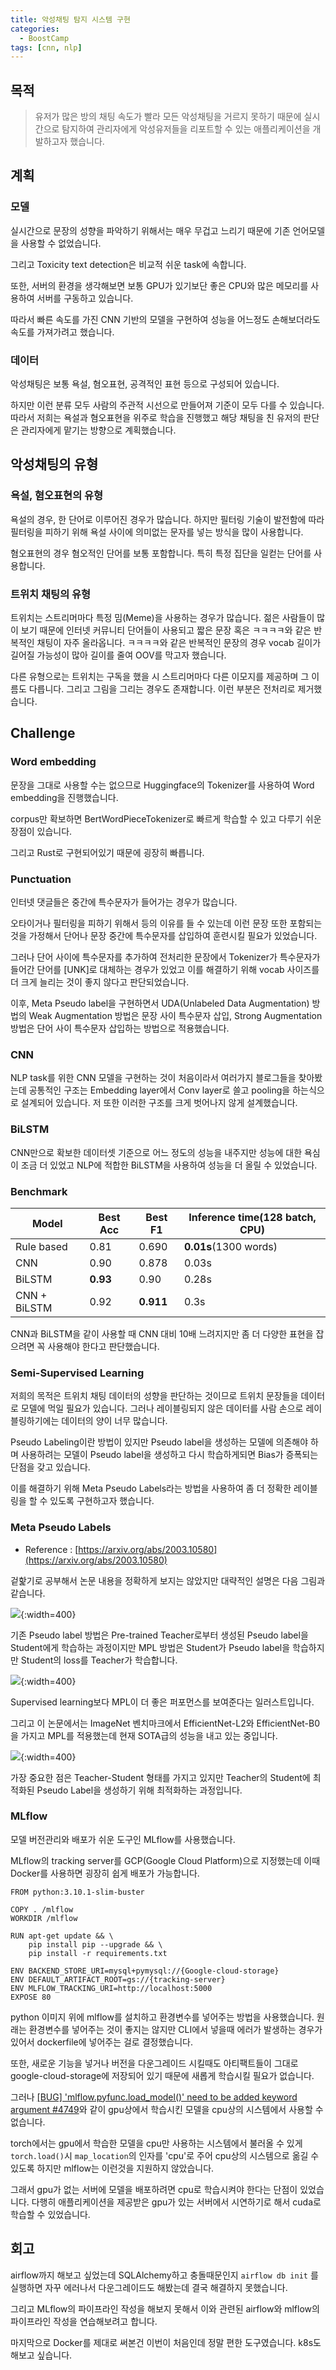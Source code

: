 ```yaml
---
title: 악성채팅 탐지 시스템 구현
categories:
  - BoostCamp
tags: [cnn, nlp]
---
```

## 목적

> 유저가 많은 방의 채팅 속도가 빨라 모든 악성채팅을 거르지 못하기 때문에 실시간으로 탐지하여 관리자에게 악성유저들을 리포트할 수 있는 애플리케이션을 개발하고자 했습니다.
> 

## 계획

### 모델

실시간으로 문장의 성향을 파악하기 위해서는 매우 무겁고 느리기 때문에 기존 언어모델을 사용할 수 없었습니다.

그리고 Toxicity text detection은 비교적 쉬운 task에 속합니다. 

또한, 서버의 환경을 생각해보면 보통 GPU가 있기보단 좋은 CPU와 많은 메모리를 사용하여 서버를 구동하고 있습니다.

따라서 빠른 속도를 가진 CNN 기반의 모델을 구현하여 성능을 어느정도 손해보더라도 속도를 가져가려고 했습니다.

### 데이터

악성채팅은 보통 욕설, 혐오표현, 공격적인 표현 등으로 구성되어 있습니다.

하지만 이런 분류 모두 사람의 주관적 시선으로 만들어져 기준이 모두 다를 수 있습니다. 따라서 저희는 욕설과 혐오표현을 위주로 학습을 진행했고 해당 채팅을 친 유저의 판단은 관리자에게 맡기는 방향으로 계획했습니다.

## 악성채팅의 유형

### 욕설, 혐오표현의 유형

욕설의 경우, 한 단어로 이루어진 경우가 많습니다.  하지만 필터링 기술이 발전함에 따라 필터링을 피하기 위해 욕설 사이에 의미없는 문자를 넣는 방식을 많이 사용합니다.

혐오표현의 경우 혐오적인 단어를 보통 포함합니다. 특히 특정 집단을 일컫는 단어를 사용합니다.

### 트위치 채팅의 유형

트위치는 스트리머마다 특정 밈(Meme)을 사용하는 경우가 많습니다. 젊은 사람들이 많이 보기 때문에 인터넷 커뮤니티 단어들이 사용되고 짧은 문장 혹은 ㅋㅋㅋㅋ와 같은 반복적인 채팅이 자주 올라옵니다. ㅋㅋㅋㅋ와 같은 반복적인 문장의 경우 vocab 길이가 길어질 가능성이 많아 길이를 줄여 OOV를 막고자 했습니다.

다른 유형으로는 트위치는 구독을 했을 시 스트리머마다 다른 이모지를 제공하며 그 이름도 다릅니다. 그리고 그림을 그리는 경우도 존재합니다. 이런 부분은 전처리로 제거했습니다.

## Challenge

### Word embedding

문장을 그대로 사용할 수는 없으므로 Huggingface의 Tokenizer를 사용하여 Word embedding을 진행했습니다.

corpus만 확보하면 BertWordPieceTokenizer로 빠르게 학습할 수 있고 다루기 쉬운 장점이 있습니다.

그리고 Rust로 구현되어있기 때문에 굉장히 빠릅니다.

### Punctuation

인터넷 댓글들은 중간에 특수문자가 들어가는 경우가 많습니다.

오타이거나 필터링을 피하기 위해서 등의 이유를 들 수 있는데 이런 문장 또한 포함되는 것을 가정해서 단어나 문장 중간에 특수문자를 삽입하여 훈련시킬 필요가 있었습니다.

그러나 단어 사이에 특수문자를 추가하여 전처리한 문장에서 Tokenizer가 특수문자가 들어간 단어를 [UNK]로 대체하는 경우가 있었고 이를 해결하기 위해 vocab 사이즈를 더 크게 늘리는 것이 좋지 않다고 판단되었습니다.

이후, Meta Pseudo label을 구현하면서 UDA(Unlabeled Data Augmentation) 방법의 Weak Augmentation 방법은 문장 사이 특수문자 삽입, Strong Augmentation 방법은 단어 사이 특수문자 삽입하는 방법으로 적용했습니다.

### CNN

NLP task를 위한 CNN 모델을 구현하는 것이 처음이라서 여러가지 블로그들을 찾아봤는데 공통적인 구조는 Embedding layer에서 Conv layer로 쓸고 pooling을 하는식으로 설계되어 있습니다. 저 또한 이러한 구조를 크게 벗어나지 않게 설계했습니다.

### BiLSTM

CNN만으로 확보한 데이터셋 기준으로 어느 정도의 성능을 내주지만 성능에 대한 욕심이 조금 더 있었고 NLP에 적합한 BiLSTM을 사용하여 성능을 더 올릴 수 있었습니다.

### Benchmark

|Model|Best Acc|Best F1|Inference time(128 batch, CPU)|
|-|-|-|-|
|Rule based|0.81|0.690|**0.01s**(1300 words)|
|CNN|0.90|0.878|0.03s|
|BiLSTM|**0.93**|0.90|0.28s|
|CNN + BiLSTM|0.92|**0.911**|0.3s|

CNN과 BiLSTM을 같이 사용할 때 CNN 대비 10배 느려지지만 좀 더 다양한 표현을 잡으려면 꼭 사용해야 한다고 판단했습니다.  

### Semi-Supervised Learning

저희의 목적은 트위치 채팅 데이터의 성향을 판단하는 것이므로 트위치 문장들을 데이터로 모델에 먹일 필요가 있습니다. 그러나 레이블링되지 않은 데이터를 사람 손으로 레이블링하기에는 데이터의 양이 너무 많습니다.

Pseudo Labeling이란 방법이 있지만 Pseudo label을 생성하는 모델에 의존해야 하며 사용하려는 모델이 Pseudo label을 생성하고 다시 학습하게되면 Bias가 증폭되는 단점을 갖고 있습니다.

이를 해결하기 위해 Meta Pseudo Labels라는 방법을 사용하여 좀 더 정확한 레이블링을 할 수 있도록 구현하고자 했습니다.

### Meta Pseudo Labels

- Reference : [https://arxiv.org/abs/2003.10580](https://arxiv.org/abs/2003.10580)

겉핥기로 공부해서 논문 내용을 정확하게 보지는 않았지만 대략적인 설명은 다음 그림과 같습니다.

![](https://drive.google.com/uc?export=view&id=14HfiaSGFEWCmyNdNaD-_aTCrXWZg0o3B){:width=400}  

기존 Pseudo label 방법은 Pre-trained Teacher로부터 생성된 Pseudo label을 Student에게 학습하는 과정이지만 MPL 방법은 Student가 Pseudo label을 학습하지만 Student의 loss를 Teacher가 학습합니다.

![](https://drive.google.com/uc?export=view&id=1VB9geH6mpHxgfR827u8iUHsPiFs2uG3m){:width=400}  

Supervised learning보다 MPL이 더 좋은 퍼포먼스를 보여준다는 일러스트입니다. 

그리고 이 논문에서는 ImageNet 벤치마크에서 EfficientNet-L2와 EfficientNet-B0을 가지고 MPL를 적용했는데 현재 SOTA급의 성능을 내고 있는 중입니다.

![](https://drive.google.com/uc?export=view&id=1vFXRUOcIu5g-eKLLqo2TvPz2Gc4WPg-0){:width=400}  

가장 중요한 점은 Teacher-Student 형태를 가지고 있지만 Teacher의 Student에 최적화된 Pseudo Label을 생성하기 위해 최적화하는 과정입니다.

### MLflow

모델 버전관리와 배포가 쉬운 도구인 MLflow를 사용했습니다. 

MLflow의 tracking server를 GCP(Google Cloud Platform)으로 지정했는데 이때 Docker를 사용하면 굉장히 쉽게 배포가 가능합니다.

```
FROM python:3.10.1-slim-buster

COPY . /mlflow
WORKDIR /mlflow

RUN apt-get update && \
    pip install pip --upgrade && \
    pip install -r requirements.txt

ENV BACKEND_STORE_URI=mysql+pymysql://{Google-cloud-storage}
ENV DEFAULT_ARTIFACT_ROOT=gs://{tracking-server}
ENV MLFLOW_TRACKING_URI=http://localhost:5000
EXPOSE 80
```
python 이미지 위에 mlflow를 설치하고 환경변수를 넣어주는 방법을 사용했습니다. 원래는 환경변수를 넣어주는 것이 좋지는 않지만 CLI에서 넣을때 에러가 발생하는 경우가 있어서 dockerfile에 넣어주는 걸로 결정했습니다.

또한, 새로운 기능을 넣거나 버전을 다운그레이드 시킬때도 아티팩트들이 그대로 google-cloud-storage에 저장되어 있기 때문에 새롭게 학습시킬 필요가 없습니다.

그러나 [[BUG] 'mlflow.pyfunc.load_model()' need to be added keyword argument #4749](https://github.com/mlflow/mlflow/issues/4749)와 같이 gpu상에서 학습시킨 모델을 cpu상의 시스템에서 사용할 수 없습니다.

torch에서는 gpu에서 학습한 모델을 cpu만 사용하는 시스템에서 불러올 수 있게 `torch.load()`시 `map_location`의 인자를 'cpu'로 주어 cpu상의 시스템으로 옮길 수 있도록 하지만 mlflow는 이런것을 지원하지 않았습니다.

그래서 gpu가 없는 서버에 모델을 배포하려면 cpu로 학습시켜야 한다는 단점이 있었습니다. 다행히 애플리케이션을 제공받은 gpu가 있는 서버에서 시연하기로 해서 cuda로 학습할 수 있었습니다.

## 회고

airflow까지 해보고 싶었는데 SQLAlchemy하고 충돌때문인지 `airflow db init` 를 실행하면 자꾸 에러나서 다운그레이드도 해봤는데 결국 해결하지 못했습니다.

그리고 MLflow의 파이프라인 작성을 해보지 못해서 이와 관련된 airflow와 mlflow의 파이프라인 작성을 연습해보려고 합니다.

마지막으로 Docker를 제대로 써본건 이번이 처음인데 정말 편한 도구였습니다. k8s도 해보고 싶습니다.

